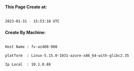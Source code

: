 
   
#### This Page Create at:

```bash

2023-01-31 - 15:53:18 UTC

```

#### Create By Machine:

```bash

Host Name : fv-az408-900

platform  : Linux-5.15.0-1031-azure-x86_64-with-glibc2.35

Ip Local  : 10.1.0.88

```

